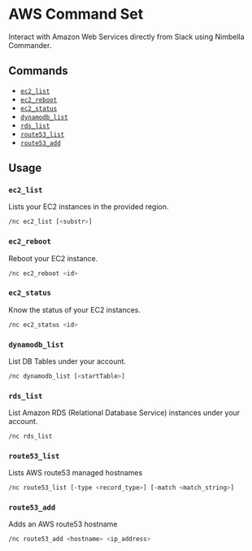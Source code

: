 # AWS Command Set

Interact with Amazon Web Services directly from Slack using Nimbella Commander.

## Commands

- [`ec2_list`](#ec2_list)
- [`ec2_reboot`](#ec2_reboot)
- [`ec2_status`](#ec2_status)
- [`dynamodb_list`](#dynamodb_list)
- [`rds_list`](#rds_list)
- [`route53_list`](#route53_list)
- [`route53_add`](#route53_add)

## Usage

### `ec2_list`

Lists your EC2 instances in the provided region.

```sh
/nc ec2_list [<substr>]
```

### `ec2_reboot`

Reboot your EC2 instance.

```sh
/nc ec2_reboot <id>
```

### `ec2_status`

Know the status of your EC2 instances.

```sh
/nc ec2_status <id>
```

### `dynamodb_list`

List DB Tables under your account.

```sh
/nc dynamodb_list [<startTable>]
```

### `rds_list`

List Amazon RDS (Relational Database Service) instances under your account.

```sh
/nc rds_list
```

### `route53_list`

Lists AWS route53 managed hostnames

```sh
/nc route53_list [-type <record_type>] [-match <match_string>]
```

### `route53_add`

Adds an AWS route53 hostname

```sh
/nc route53_add <hostname> <ip_address>
```
